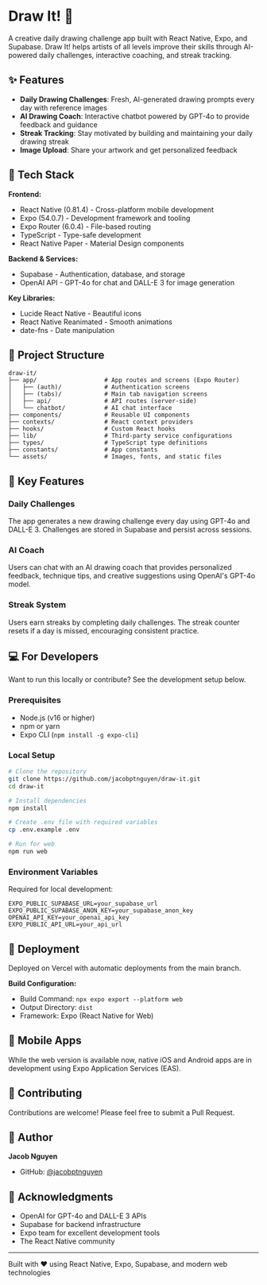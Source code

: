 # Draw It! 🎨

A creative daily drawing challenge app built with React Native, Expo, and Supabase. Draw It! helps artists of all levels improve their skills through AI-powered daily challenges, interactive coaching, and streak tracking.

## ✨ Features

- **Daily Drawing Challenges**: Fresh, AI-generated drawing prompts every day with reference images
- **AI Drawing Coach**: Interactive chatbot powered by GPT-4o to provide feedback and guidance
- **Streak Tracking**: Stay motivated by building and maintaining your daily drawing streak
- **Image Upload**: Share your artwork and get personalized feedback

## 🚀 Tech Stack

**Frontend:**
- React Native (0.81.4) - Cross-platform mobile development
- Expo (54.0.7) - Development framework and tooling
- Expo Router (6.0.4) - File-based routing
- TypeScript - Type-safe development
- React Native Paper - Material Design components

**Backend & Services:**
- Supabase - Authentication, database, and storage
- OpenAI API - GPT-4o for chat and DALL-E 3 for image generation

**Key Libraries:**
- Lucide React Native - Beautiful icons
- React Native Reanimated - Smooth animations
- date-fns - Date manipulation

## 📂 Project Structure

```
draw-it/
├── app/                   # App routes and screens (Expo Router)
│   ├── (auth)/            # Authentication screens
│   ├── (tabs)/            # Main tab navigation screens
│   ├── api/               # API routes (server-side)
│   └── chatbot/           # AI chat interface
├── components/            # Reusable UI components
├── contexts/              # React context providers
├── hooks/                 # Custom React hooks
├── lib/                   # Third-party service configurations
├── types/                 # TypeScript type definitions
├── constants/             # App constants
└── assets/                # Images, fonts, and static files
```

## 🔑 Key Features

### Daily Challenges
The app generates a new drawing challenge every day using GPT-4o and DALL-E 3. Challenges are stored in Supabase and persist across sessions.

### AI Coach
Users can chat with an AI drawing coach that provides personalized feedback, technique tips, and creative suggestions using OpenAI's GPT-4o model.

### Streak System
Users earn streaks by completing daily challenges. The streak counter resets if a day is missed, encouraging consistent practice.

## 💻 For Developers

Want to run this locally or contribute? See the development setup below.

### Prerequisites
- Node.js (v16 or higher)
- npm or yarn
- Expo CLI (`npm install -g expo-cli`)

### Local Setup

```bash
# Clone the repository
git clone https://github.com/jacobptnguyen/draw-it.git
cd draw-it

# Install dependencies
npm install

# Create .env file with required variables
cp .env.example .env

# Run for web
npm run web
```

### Environment Variables

Required for local development:

```env
EXPO_PUBLIC_SUPABASE_URL=your_supabase_url
EXPO_PUBLIC_SUPABASE_ANON_KEY=your_supabase_anon_key
OPENAI_API_KEY=your_openai_api_key
EXPO_PUBLIC_API_URL=your_api_url
```

## 🚀 Deployment

Deployed on Vercel with automatic deployments from the main branch.

**Build Configuration:**
- Build Command: `npx expo export --platform web`
- Output Directory: `dist`
- Framework: Expo (React Native for Web)

## 📱 Mobile Apps

While the web version is available now, native iOS and Android apps are in development using Expo Application Services (EAS).

## 🤝 Contributing

Contributions are welcome! Please feel free to submit a Pull Request.

## 👤 Author

**Jacob Nguyen**

- GitHub: [@jacobptnguyen](https://github.com/jacobptnguyen)

## 🙏 Acknowledgments

- OpenAI for GPT-4o and DALL-E 3 APIs
- Supabase for backend infrastructure
- Expo team for excellent development tools
- The React Native community

---

Built with ❤️ using React Native, Expo, Supabase, and modern web technologies